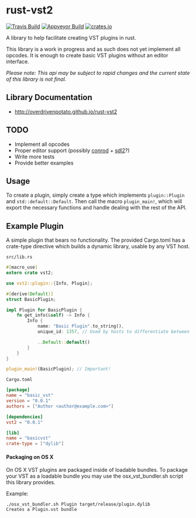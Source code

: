 # rust-vst2
[![Travis Build][trav-img]][trav-url]
[![Appveyor Build][appv-img]][appv-url]
[![crates.io][crates-img]][crates-url]

A library to help facilitate creating VST plugins in rust.

This library is a work in progress and as such does not yet implement all
opcodes. It is enough to create basic VST plugins without an editor interface.

*Please note: This api may be subject to rapid changes and the current state of
this library is not final.*

## Library Documentation
  * http://overdrivenpotato.github.io/rust-vst2

## TODO
  - Implement all opcodes
  - Proper editor support (possibly [conrod] + [sdl2]?)
  - Write more tests
  - Provide better examples

## Usage
To create a plugin, simply create a type which implements `plugin::Plugin` and
`std::default::Default`. Then call the macro `plugin_main!`, which will export
the necessary functions and handle dealing with the rest of the API.

## Example Plugin
A simple plugin that bears no functionality. The provided Cargo.toml has a
crate-type directive which builds a dynamic library, usable by any VST host.

`src/lib.rs`

```rust
#[macro_use]
extern crate vst2;

use vst2::plugin::{Info, Plugin};

#[derive(Default)]
struct BasicPlugin;

impl Plugin for BasicPlugin {
    fn get_info(&self) -> Info {
        Info {
            name: "Basic Plugin".to_string(),
            unique_id: 1357, // Used by hosts to differentiate between plugins.

            ..Default::default()
        }
    }
}

plugin_main!(BasicPlugin); // Important!
```

`Cargo.toml`

```toml
[package]
name = "basic_vst"
version = "0.0.1"
authors = ["Author <author@example.com>"]

[dependencies]
vst2 = "0.0.1"

[lib]
name = "basicvst"
crate-type = ["dylib"]
```

[trav-img]: https://travis-ci.org/overdrivenpotato/rust-vst2.svg?branch=master
[trav-url]: https://travis-ci.org/overdrivenpotato/rust-vst2
[appv-img]: https://ci.appveyor.com/api/projects/status/4kg8efxas08b72bp?svg=true
[appv-url]: https://ci.appveyor.com/project/overdrivenpotato/rust-vst2
[crates-img]: https://img.shields.io/crates/v/vst2.svg
[crates-url]: https://crates.io/crates/vst2
[sdl2]: https://github.com/AngryLawyer/rust-sdl2
[conrod]: https://github.com/PistonDevelopers/conrod


#### Packaging on OS X

On OS X VST plugins are packaged inside of loadable bundles. To package your VST as a loadable bundle you may use the osx_vst_bundler.sh script this library provides. 

Example: 

```
./osx_vst_bundler.sh Plugin target/release/plugin.dylib
Creates a Plugin.vst bundle
```
